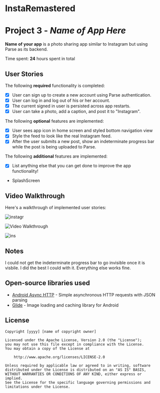 # InstaRemastered
# Project 3 - *Name of App Here*

**Name of your app** is a photo sharing app similar to Instagram but using Parse as its backend.

Time spent: **24** hours spent in total

## User Stories

The following **required** functionality is completed:

- [X] User can sign up to create a new account using Parse authentication.
- [X] User can log in and log out of his or her account.
- [X] The current signed in user is persisted across app restarts.
- [X] User can take a photo, add a caption, and post it to "Instagram".

The following **optional** features are implemented:

- [X] User sees app icon in home screen and styled bottom navigation view
- [X] Style the feed to look like the real Instagram feed.
- [X] After the user submits a new post, show an indeterminate progress bar while the post is being uploaded to Parse.

The following **additional** features are implemented:

- [X] List anything else that you can get done to improve the app functionality!
-   SplashScreen

## Video Walkthrough

Here's a walkthrough of implemented user stories:

![instagr](https://user-images.githubusercontent.com/39386877/129432508-99d7e604-937c-4209-988b-1965c64476a9.gif)

<img src='http://i.imgur.com/link/to/your/gif/file.gif' title='Video Walkthrough' width='' alt='Video Walkthrough' />


![ins](https://user-images.githubusercontent.com/39386877/128585321-d4d3172a-5441-4860-b782-cc8036b4946f.gif)


## Notes
I could not get the indeterminate progress bar to go invisible once it is visbile. I did the best I could with it. Everything else works fine.

## Open-source libraries used

- [Android Async HTTP](https://github.com/codepath/CPAsyncHttpClient) - Simple asynchronous HTTP requests with JSON parsing
- [Glide](https://github.com/bumptech/glide) - Image loading and caching library for Android

## License

    Copyright [yyyy] [name of copyright owner]

    Licensed under the Apache License, Version 2.0 (the "License");
    you may not use this file except in compliance with the License.
    You may obtain a copy of the License at

        http://www.apache.org/licenses/LICENSE-2.0

    Unless required by applicable law or agreed to in writing, software
    distributed under the License is distributed on an "AS IS" BASIS,
    WITHOUT WARRANTIES OR CONDITIONS OF ANY KIND, either express or implied.
    See the License for the specific language governing permissions and
    limitations under the License.
